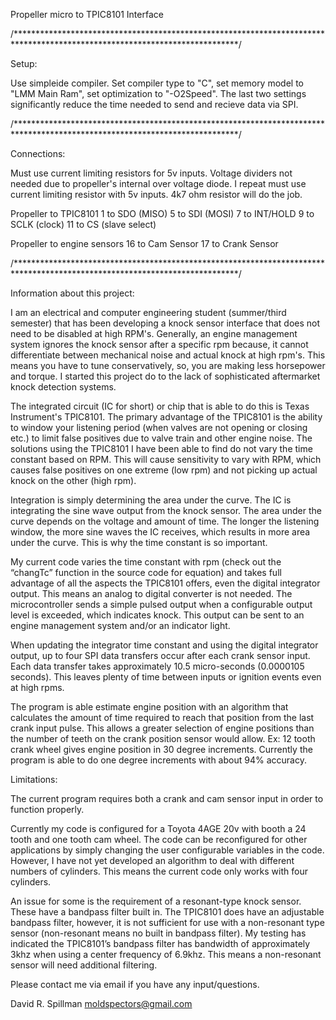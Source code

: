Propeller micro to TPIC8101 Interface

/***************************************************************************************************************************/

Setup:

Use simpleide compiler.  Set compiler type to "C", set memory model to "LMM Main Ram", set optimization to 
"-O2Speed".  The last two settings significantly reduce the time needed to send and recieve data via SPI.

/***************************************************************************************************************************/

Connections: 

Must use current limiting resistors for 5v inputs.  Voltage dividers not needed due to propeller's 
internal over voltage diode.  I repeat must use current limiting resistor with 5v inputs.  4k7 ohm resistor will 
do the job.

Propeller to TPIC8101
1 to SDO (MISO)
5 to SDI (MOSI)
7 to INT/HOLD
9 to SCLK (clock)
11 to CS (slave select)

Propeller to engine sensors
16 to Cam Sensor
17 to Crank Sensor

/***************************************************************************************************************************/

Information about this project:

I am an electrical and computer engineering student (summer/third semester) that has been developing a knock sensor interface that does not need to be disabled at high RPM's.  Generally, an engine management system ignores the knock sensor after a specific rpm because, it cannot differentiate between mechanical noise and actual knock at high rpm's.  This means you have to tune conservatively, so, you are making less horsepower and torque.  I started this project do to the lack of sophisticated aftermarket knock detection systems.

The integrated circuit (IC for short) or chip that is able to do this is Texas Instrument's TPIC8101.  The primary advantage of the TPIC8101 is the ability to window your listening period (when valves are not opening or closing etc.) to limit false positives due to valve train and other engine noise.  The solutions using the TPIC8101 I have been able to find do not vary the time constant based on RPM.  This will cause sensitivity to vary with RPM, which causes false positives on one extreme (low rpm)  and not picking up actual knock on the other (high rpm).

Integration is simply determining the area under the curve.  The IC is integrating the sine wave output from the knock sensor.  The area under the curve depends on the voltage and amount of time.  The longer the listening window, the more sine waves the IC receives, which results in more area under the curve.  This is why the time constant is so important. 

My current code varies the time constant with rpm (check out the “changTc” function in the source code for equation) and
takes full advantage of all the aspects the TPIC8101 offers, even the digital integrator output.  This means an analog to
digital converter is not needed.  The microcontroller sends a simple pulsed output when a configurable output level is
exceeded, which indicates knock.  This output can be sent to an engine management system and/or an indicator light.

When updating the integrator time constant and using the digital integrator output, up to four SPI data transfers occur
after each crank sensor input.  Each data transfer takes approximately 10.5 micro-seconds (0.0000105 seconds).  This
leaves plenty of time between inputs or ignition events even at high rpms.

The program is able estimate engine position with an algorithm that calculates the amount of time required to reach that
position from the last crank input pulse.  This allows a greater selection of engine positions than the number of teeth on
the crank position sensor would allow.  Ex: 12 tooth crank wheel gives engine position in 30 degree increments.  Currently
the program is able to do one degree increments with about 94% accuracy.

Limitations:

The current program requires both a crank and cam sensor input in order to function properly.

Currently my code is configured for a Toyota 4AGE 20v with booth a 24 tooth and one tooth cam wheel.  The code can be
reconfigured for other applications by simply changing the user configurable variables in the code.  However, I have not
yet developed an algorithm to deal with different numbers of cylinders.  This means the current code only works with four
cylinders.

An issue for some is the requirement of a resonant-type knock sensor.  These have a bandpass filter built in.  The
TPIC8101 does have an adjustable bandpass filter, however, it is not sufficient for use with a non-resonant type sensor
(non-resonant means no built in bandpass filter).  My testing has indicated the TPIC8101’s bandpass filter has bandwidth
of approximately 3khz when using a center frequency of 6.9khz.  This means a non-resonant sensor will need additional
filtering.

Please contact me via email if you have any input/questions.

David R. Spillman
moldspectors@gmail.com
